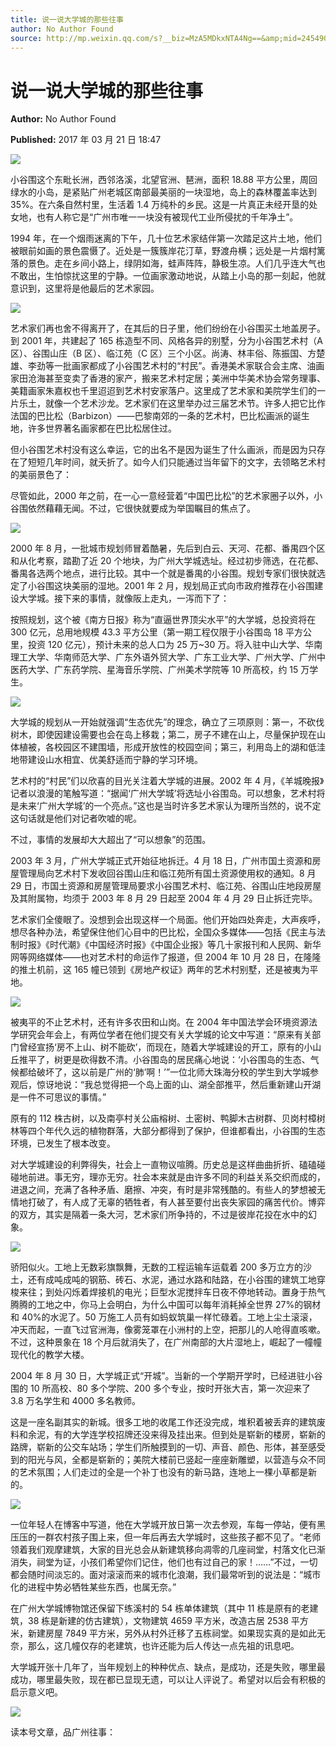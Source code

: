 ```yaml
---
title: 说一说大学城的那些往事
author: No Author Found
source: http://mp.weixin.qq.com/s?__biz=MzA5MDkxNTA4Ng==&amp;mid=2454905793&amp;idx=1&amp;sn=4b950209ab1c32198f8c2dffa0555604&amp;chksm=87a22ba0b0d5a2b6f3583a6521555763723cefa71dcf06436d3f41d938c7b0462b78554aa941#rd
---
```


# 说一说大学城的那些往事

**Author:** No Author Found

**Published:** 2017 年 03 月 21 日 18:47

![](http://mmbiz.qpic.cn/mmbiz_jpg/PJWG74pLsMY6VjSs8icl92DouG8adAGS0ibIkmicA6dYrXchQel1ic3LTtD572I9r9sbW2tOnBvpibgicAXRcdc4p5aA/0?wx_fmt=jpeg)

小谷围这个东毗长洲，西邻洛溪，北望官洲、琶洲，面积 18.88 平方公里，周回绿水的小岛，是紧贴广州老城区南部最美丽的一块湿地，岛上的森林覆盖率达到 35%。在六条自然村里，生活着 1.4 万纯朴的乡民。这是一片真正未经开垦的处女地，也有人称它是“广州市唯一一块没有被现代工业所侵扰的千年净土”。

1994 年，在一个烟雨迷离的下午，几十位艺术家结伴第一次踏足这片土地，他们被眼前如画的景色震慑了。近处是一簇簇岸花汀草，野渡舟横；远处是一片烟村篱落的景色。走在乡间小路上，绿阴如海，蛙声阵阵，静极生凉。人们几乎连大气也不敢出，生怕惊扰这里的宁静。一位画家激动地说，从踏上小岛的那一刻起，他就意识到，这里将是他最后的艺术家园。

![](http://mmbiz.qpic.cn/mmbiz_jpg/PJWG74pLsMbcTo56oS3DISicbdZtfYPW3LaewQoxzXXg4p6fBUibNxmbTnrT3IlOAxEc7L4UliaknKpcnjibznyNxw/0?wx_fmt=jpeg)

艺术家们再也舍不得离开了，在其后的日子里，他们纷纷在小谷围买土地盖房子。到 2001 年，共建起了 165 栋造型不同、风格各异的别墅，分为小谷围艺术村（A 区）、谷围山庄（B 区）、临江苑（C 区）三个小区。尚涛、林丰俗、陈振国、方楚雄、李劲等一批画家都成了小谷围艺术村的“村民”。香港美术家联合会主席、油画家田沧海甚至变卖了香港的家产，搬来艺术村定居；美洲中华美术协会常务理事、美籍画家朱嘉权也千里迢迢到艺术村安家落户。这里成了艺术家和美院学生们的一片乐土，就像一个艺术沙龙。艺术家们在这里举办过三届艺术节。许多人把它比作法国的巴比松（Barbizon）——巴黎南郊的一条的艺术村，巴比松画派的诞生地，许多世界著名画家都在巴比松居住过。

但小谷围艺术村没有这么幸运，它的出名不是因为诞生了什么画派，而是因为只存在了短短几年时间，就夭折了。如今人们只能通过当年留下的文字，去领略艺术村的美丽景色了：

尽管如此，2000 年之前，在一心一意经营着“中国巴比松”的艺术家圈子以外，小谷围依然藉藉无闻。不过，它很快就要成为举国瞩目的焦点了。

![](http://mmbiz.qpic.cn/mmbiz_jpg/PJWG74pLsMbcTo56oS3DISicbdZtfYPW3KniabnjQMSSgbFicbp7LkdRX6PIPpWgSYccYLt0scm9uu46AduySAnLQ/0?wx_fmt=jpeg)

2000 年 8 月，一批城市规划师冒着酷暑，先后到白云、天河、花都、番禺四个区和从化考察，踏勘了近 20 个地块，为广州大学城选址。经过初步筛选，在花都、番禺各选两个地点，进行比较。其中一个就是番禺的小谷围。规划专家们很快就选定了小谷围这块美丽的湿地。2001 年 2 月，规划局正式向市政府推荐在小谷围建设大学城。接下来的事情，就像阪上走丸，一泻而下了：

按照规划，这个被《南方日报》称为“直逼世界顶尖水平”的大学城，总投资将在 300 亿元，总用地规模 43.3 平方公里（第一期工程仅限于小谷围岛 18 平方公里，投资 120 亿元），预计未来的总人口为 25 万~30 万。将入驻中山大学、华南理工大学、华南师范大学、广东外语外贸大学、广东工业大学、广州大学、广州中医药大学、广东药学院、星海音乐学院、广州美术学院等 10 所高校，约 15 万学生。

![](http://mmbiz.qpic.cn/mmbiz_jpg/PJWG74pLsMbcTo56oS3DISicbdZtfYPW3BKoU0NeJYgOg0jWuE0sVCj9zicxk1gnUreGAB8qhBZvNcNlxZ63K3AA/0?wx_fmt=jpeg)

大学城的规划从一开始就强调“生态优先”的理念，确立了三项原则：第一，不砍伐树木，即使因建设需要也会在岛上移栽；第二，房子不建在山上，尽量保护现在山体植被，各校园区不建围墙，形成开放性的校园空间；第三，利用岛上的湖和低洼地带建设山水相宜、优美舒适而宁静的学习环境。

艺术村的“村民”们以欣喜的目光关注着大学城的进展。2002 年 4 月，《羊城晚报》记者以浪漫的笔触写道：“据闻‘广州大学城’将选址小谷围岛。可以想象，艺术村将是未来‘广州大学城’的一个亮点。”这也是当时许多艺术家认为理所当然的，说不定这句话就是他们对记者吹嘘的呢。

不过，事情的发展却大大超出了“可以想象”的范围。

2003 年 3 月，广州大学城正式开始征地拆迁。4 月 18 日，广州市国土资源和房屋管理局向艺术村下发收回谷围山庄和临江苑所有国土资源使用权的通知。8 月 29 日，市国土资源和房屋管理局要求小谷围艺术村、临江苑、谷围山庄地段房屋及其附属物，均须于 2003 年 8 月 29 日起至 2004 年 4 月 29 日止拆迁完毕。

艺术家们全傻眼了。没想到会出现这样一个局面。他们开始四处奔走，大声疾呼，想尽各种办法，希望保住他们心目中的巴比松，全国众多媒体——包括《民主与法制时报》《时代潮》《中国经济时报》《中国企业报》等几十家报刊和人民网、新华网等网络媒体——也对艺术村的命运作了报道，但 2004 年 10 月 28 日，在隆隆的推土机前，这 165 幢已领到《房地产权证》两年的艺术村别墅，还是被夷为平地。

![](http://mmbiz.qpic.cn/mmbiz_jpg/PJWG74pLsMbcTo56oS3DISicbdZtfYPW3awTPsr1s8Zgc8Ac5V1qO8GdMTy11ol1GPpKypTFicLtdUqK56D7NATA/0?wx_fmt=jpeg)

被夷平的不止艺术村，还有许多农田和山岗。在 2004 年中国法学会环境资源法学研究会年会上，有两位学者在他们提交有关大学城的论文中写道：“原来有关部门曾经宣扬‘房不上山、树不能砍’，而现在，随着大学城建设的开工，原有的小山丘推平了，树更是砍得数不清。小谷围岛的居民痛心地说：‘小谷围岛的生态、气候都给破坏了，这以前是广州的‘肺’啊！’”一位北师大珠海分校的学生到大学城参观后，惊讶地说：“我总觉得把一个岛上面的山、湖全部推平，然后重新建山开湖是一件不可思议的事情。”

原有的 112 株古树，以及南亭村关公庙榕树、土密树、鸭脚木古树群、贝岗村樟树林等四个年代久远的植物群落，大部分都得到了保护，但谁都看出，小谷围的生态环境，已发生了根本改变。

对大学城建设的利弊得失，社会上一直物议喧腾。历史总是这样曲曲折折、磕磕碰碰地前进。事无穷，理亦无穷。社会本来就是由许多不同的利益关系交织而成的，进退之间，充满了各种矛盾、磨擦、冲突，有时是非常残酷的。有些人的梦想被无情地打破了，有人成了无辜的牺牲者，有人甚至要付出丧失家园的痛苦代价。博弈的双方，其实是隔着一条大河，艺术家们所争持的，不过是彼岸花投在水中的幻象。

![](http://mmbiz.qpic.cn/mmbiz_jpg/PJWG74pLsMbcTo56oS3DISicbdZtfYPW36DWtrOkLnibvYDhsEAwJhnbPIGEaj5V5OiaFr1fv6pYibhgiaAFF6G9M8g/0?wx_fmt=jpeg)

骄阳似火。工地上无数彩旗飘舞，无数的工程运输车运载着 200 多万立方的沙土，还有成吨成吨的钢筋、砖石、水泥，通过水路和陆路，在小谷围的建筑工地穿梭来往；到处闪烁着焊接机的电光；巨型水泥搅拌车日夜不停地转动。置身于热气腾腾的工地之中，你马上会明白，为什么中国可以每年消耗掉全世界 27%的钢材和 40%的水泥了。50 万施工人员有如蚂蚁筑巢一样忙碌着。工地上尘土滚滚，冲天而起，一直飞过官洲海，像雾笼罩在小洲村的上空，把那儿的人呛得直咳嗽。不过，这种景象在 18 个月后就消失了，在广州南部的大片湿地上，崛起了一幢幢现代化的教学大楼。

2004 年 8 月 30 日，大学城正式“开城”。当新的一个学期开学时，已经进驻小谷围的 10 所高校、80 多个学院、200 多个专业，按时开张大吉，第一次迎来了 3.8 万名学生和 4000 多名教师。

这是一座名副其实的新城。很多工地的收尾工作还没完成，堆积着被丢弃的建筑废料和余泥，有的大学连学校招牌还没来得及挂出来。但到处是崭新的楼房，崭新的路牌，崭新的公交车站场；学生们所触摸到的一切、声音、颜色、形体，甚至感受到的阳光与风，全都是崭新的；美院大楼前已竖起一座座新雕塑，以营造与众不同的艺术氛围；人们走过的全是一个补丁也没有的新马路，连地上一棵小草都是新的。

![](http://mmbiz.qpic.cn/mmbiz_jpg/PJWG74pLsMbcTo56oS3DISicbdZtfYPW36ajLrTqGC9pRrZdPnrnIdccQZjABxIpXib3XjJ0dmv1wnicZQOOpL3yw/0?wx_fmt=jpeg)

一位年轻人在博客中写道，他在大学城开放日第一次去参观，车每一停站，便有黑压压的一群农村孩子围上来，但一年后再去大学城时，这些孩子都不见了。“老师领着我们观摩建筑，大家的目光总会从新建筑移向凋零的几座祠堂，村落文化已渐消失，祠堂为证，小孩们希望你们记住，他们也有过自己的家！……”不过，一切都会随时间淡忘的。面对滚滚而来的城市化浪潮，我们最常听到的说法是：“城市化的进程中势必牺牲某些东西，也属无奈。”

在广州大学城博物馆还保留下练溪村的 54 栋单体建筑（其中 11 栋是原有的老建筑，38 栋是新建的仿古建筑），文物建筑 4659 平方米，改造古居 2538 平方米，新建房屋 7849 平方米，另外从村外迁移了五栋祠堂。如果现实真的是如此无奈，那么，这几幢仅存的老建筑，也许还能为后人传达一点先祖的讯息吧。

大学城开张十几年了，当年规划上的种种优点、缺点，是成功，还是失败，哪里最成功，哪里最失败，现在都已显现无遗，可以让人评说了。希望对以后会有积极的启示意义吧。

![](http://mmbiz.qpic.cn/mmbiz_gif/PJWG74pLsMYf2b50xFTbTsibmjv5gNVOxZegUj8mrKtpuzCpBAYnQw9duHfIcNnUzicicnGUSv4EWPSTRAPvV9g3w/0?wx_fmt=gif)

读本号文章，品广州往事：
